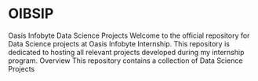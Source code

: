 # OIBSIP
Oasis Infobyte Data Science Projects Welcome to the official repository for Data Science projects at Oasis Infobyte Internship. This repository is dedicated to hosting all relevant projects developed during my internship program.  Overview This repository contains a collection of Data Science Projects
